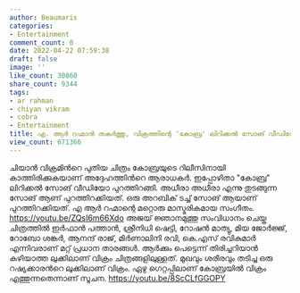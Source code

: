 ```yaml
---
author: Beaumaris
categories:
- Entertainment
comment_count: 0
date: 2022-04-22 07:59:38
draft: false
image: ''
like_count: 30860
share_count: 9344
tags:
- ar rahman
- chiyan vikram
- cobra
- Entertainment
title: എ. ആർ റഹ്മാൻ തകർത്തു, വിക്രത്തിന്റെ 'കോബ്ര' ലിറിക്കൽ സോങ് വീഡിയോ പുറത്തിറങ്ങി
view_count: 671366
---
```


ചിയാൻ വിക്രമിന്‍റെ പുതിയ ചിത്രം കോബ്രയുടെ റിലീസിനായി കാത്തിരിക്കുകയാണ് അദ്ദേഹത്തിന്‍റെ ആരാധകര്‍. ഇപ്പോഴിതാ "കോബ്ര" ലിറിക്കൽ സോങ് വീഡിയോ പുറത്തിറങ്ങി. അധീരാ അധീരാ എന്നു തുടങ്ങുന്ന സോങ് ആണ് പുറത്തിറക്കിയത്. ഒരു അറബിക് ടച്ച് സോങ് ആയാണ് പുറത്തിറക്കിയത്. എ ആർ റഹ്മാന്റെ മറ്റൊരു മാസ്മരികമായ സംഗീതം. https://youtu.be/ZQsI6m66Xdo അജയ് ജ്ഞാനമുത്തു സംവിധാനം ചെയ്ത ചിത്രത്തിൽ ഇർഫാൻ പത്താൻ, ശ്രീനിധി ഷെട്ടി, റോഷൻ മാത്യു, മിയ ജോർജ്ജ്, റോബോ ശങ്കർ, ആനന്ദ് രാജ്, മിർണാലിനി രവി, കെ.എസ് രവികുമാർ എന്നിവരാണ് മറ്റ് പ്രധാന താരങ്ങൾ. ആര്‍ക്കും പെട്ടെന്ന് തിരിച്ചറിയാൻ കഴിയാത്ത ലുക്കിലാണ് വിക്രം ചിത്രങ്ങളിലുള്ളത്. മുഖവും ശരീരവും തടിച്ച ഒരു റഷ്യക്കാരന്‍റെ ലുക്കിലാണ് വിക്രം. ഏഴു ഗെറ്റപ്പിലാണ് കോബ്രയിൽ വിക്രം എത്തുന്നതെന്നാണ് സൂചന. https://youtu.be/8ScCLfGGOPY &nbsp;